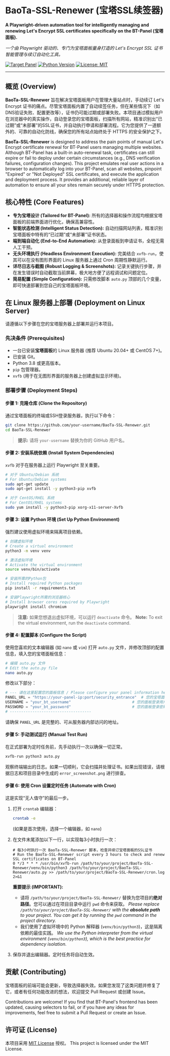 # BaoTa-SSL-Renewer (宝塔SSL续签器)

**A Playwright-driven automation tool for intelligently managing and renewing Let's Encrypt SSL certificates specifically on the BT-Panel (宝塔面板).**

_一个由 Playwright 驱动的、专门为宝塔面板量身打造的 Let's Encrypt SSL 证书智能管理与续订自动化工具。_

[![Target Panel](https://img.shields.io/badge/Panel-BT%20Panel-green.svg)](https://www.bt.cn/)
[![Python Version](https://img.shields.io/badge/Python-3.8%2B-blue.svg)](https://www.python.org/)
[![License: MIT](https://img.shields.io/badge/License-MIT-yellow.svg)](https://opensource.org/licenses/MIT)

---

## 概览 (Overview)

**BaoTa-SSL-Renewer** 旨在解决宝塔面板用户在管理大量站点时，手动续订 Let's Encrypt 证书的痛点。尽管宝塔面板内置了自动续签任务，但在某些情况下（如DNS验证失败、配置更改等），证书仍可能过期或部署失败。本项目通过模拟用户在浏览器中的真实操作，自动登录您的宝塔面板，扫描所有网站，精准识别出“已过期”或“未部署”的SSL证书，并自动执行申请和部署流程。它为您提供了一道额外的、可靠的自动化防线，确保您的所有站点始终处于 HTTPS 的安全保护之下。

**BaoTa-SSL-Renewer** is designed to address the pain points of manual Let's Encrypt certificate renewal for BT-Panel users managing multiple websites. Although BT-Panel has a built-in auto-renewal task, certificates can still expire or fail to deploy under certain circumstances (e.g., DNS verification failures, configuration changes). This project emulates real user actions in a browser to automatically log into your BT-Panel, scan all websites, pinpoint "Expired" or "Not Deployed" SSL certificates, and execute the application and deployment process. It provides an additional, reliable layer of automation to ensure all your sites remain securely under HTTPS protection.

## 核心特性 (Core Features)

- **专为宝塔设计 (Tailored for BT-Panel):** 所有的选择器和操作流程均根据宝塔面板的前端界面进行优化，确保高兼容性。
- **智能状态检测 (Intelligent Status Detection):** 自动扫描网站列表，精准识别宝塔面板中特有的“已过期”或“未部署”证书状态。
- **端到端自动化 (End-to-End Automation):** 从登录面板到申请证书，全程无需人工干预。
- **无头环境执行 (Headless Environment Execution):** 完美结合 `xvfb-run`，使其可以在没有图形界面的 Linux 服务器上通过 Cron 周期性静默运行。
- **详尽日志与截图 (Robust Logging & Screenshots):** 记录关键执行步骤，并在发生错误时自动截取当前屏幕，极大地方便了远程调试和问题定位。
- **简易配置 (Simple Configuration):** 只需修改脚本 `auto.py` 顶部的几个变量，即可快速部署到您自己的宝塔面板环境。

## 在 Linux 服务器上部署 (Deployment on Linux Server)

请遵循以下步骤在您的宝塔服务器上部署并运行本项目。

### 先决条件 (Prerequisites)

- 一台已安装**宝塔面板**的 Linux 服务器 (推荐 Ubuntu 20.04+ 或 CentOS 7+)。
- 已安装 Git。
- Python 3.8 或更高版本。
- `pip` 包管理器。
- `xvfb` (用于在无图形界面的服务器上创建虚拟显示环境)。

### 部署步骤 (Deployment Steps)

#### 步骤 1: 克隆仓库 (Clone the Repository)
通过宝塔面板的终端或SSH登录服务器，执行以下命令：
```bash
git clone https://github.com/your-username/BaoTa-SSL-Renewer.git
cd BaoTa-SSL-Renewer
```
> **提示:** 请将 `your-username` 替换为你的 GitHub 用户名。

#### 步骤 2: 安装系统依赖 (Install System Dependencies)
`xvfb` 对于在服务器上运行 Playwright 至关重要。
```bash
# 对于 Ubuntu/Debian 系统
# For Ubuntu/Debian systems
sudo apt-get update
sudo apt-get install -y python3-pip xvfb

# 对于 CentOS/RHEL 系统
# For CentOS/RHEL systems
sudo yum install -y python3-pip xorg-x11-server-Xvfb
```

#### 步骤 3: 设置 Python 环境 (Set Up Python Environment)
强烈建议使用虚拟环境来隔离项目依赖。
```bash
# 创建虚拟环境
# Create a virtual environment
python3 -m venv venv

# 激活虚拟环境
# Activate the virtual environment
source venv/bin/activate

# 安装所需的Python包
# Install required Python packages
pip install -r requirements.txt

# 安装Playwright所需的浏览器核心
# Install browser cores required by Playwright
playwright install chromium
```
> **注意:** 如果您想退出虚拟环境，可以运行 `deactivate` 命令。
> **Note:** To exit the virtual environment, run the `deactivate` command.

#### 步骤 4: 配置脚本 (Configure the Script)
使用您喜欢的文本编辑器 (如 `nano` 或 `vim`) 打开 `auto.py` 文件，并修改顶部的配置信息，填入您的宝塔面板信息：
```bash
# 编辑 auto.py 文件
# Edit the auto.py file
nano auto.py
```
修改以下部分：
```python
# --- 请在这里配置您的面板信息 / Please configure your panel information here ---
PANEL_URL = "https://your-panel-ip:port/security_entrance"  # 您的宝塔面板URL（必须包含安全入口）/ Your BT-Panel URL (must include security entrance)
USERNAME = "your_bt_username"                           # 您的面板登录用户名 / Your panel login username
PASSWORD = "your_bt_password"                           # 您的面板登录密码 / Your panel login password
# ------------------------------------
```
请确保 `PANEL_URL` 是完整的、可从服务器内部访问的地址。

#### 步骤 5: 手动测试运行 (Manual Test Run)
在正式部署为定时任务前，先手动执行一次以确保一切正常。
```bash
xvfb-run python3 auto.py
```
观察终端输出的日志。如果一切顺利，它会扫描并处理证书。如果出现错误，请根据日志和项目目录中生成的 `error_screenshot.png` 进行排查。

#### 步骤 6: 使用 Cron 设置定时任务 (Automate with Cron)
这是实现“无人值守”的最后一步。
1.  打开 `crontab` 编辑器：
    ```bash
    crontab -e
    ```
    (如果是首次使用，选择一个编辑器，如 `nano`)

2.  在文件末尾添加以下一行，以实现每3小时执行一次：
    ```crontab
    # 每3小时执行一次 BaoTa-SSL-Renewer 脚本，检查并续订宝塔面板的SSL证书
    # Run the BaoTa-SSL-Renewer script every 3 hours to check and renew SSL certificates on BT-Panel
    0 */3 * * * /usr/bin/xvfb-run /path/to/your/project/BaoTa-SSL-Renewer/venv/bin/python3 /path/to/your/project/BaoTa-SSL-Renewer/auto.py >> /path/to/your/project/BaoTa-SSL-Renewer/cron.log 2>&1
    ```
    **重要提示 (IMPORTANT):**
    - 请将 `/path/to/your/project/BaoTa-SSL-Renewer/` 替换为您项目的**绝对路径**。您可以通过在项目目录中运行 `pwd` 命令来获取。
      _Please replace `/path/to/your/project/BaoTa-SSL-Renewer/` with the **absolute path** to your project. You can get it by running the `pwd` command in the project directory._
    - 我们使用了虚拟环境中的 Python 解释器 (`venv/bin/python3`)，这是隔离依赖的最佳实践。
      _We use the Python interpreter from the virtual environment (`venv/bin/python3`), which is the best practice for dependency isolation._

3.  保存并退出编辑器。定时任务将自动生效。

## 贡献 (Contributing)
宝塔面板的前端可能会更新，导致选择器失效。如果您发现了这类问题并修复了它，或者有任何功能改进的想法，欢迎提交 Pull Request 或创建 Issue。

Contributions are welcome! If you find that BT-Panel's frontend has been updated, causing selectors to fail, or if you have any ideas for improvements, feel free to submit a Pull Request or create an Issue.

## 许可证 (License)
本项目采用 [MIT License](https://opensource.org/licenses/MIT) 授权。
This project is licensed under the MIT License.
